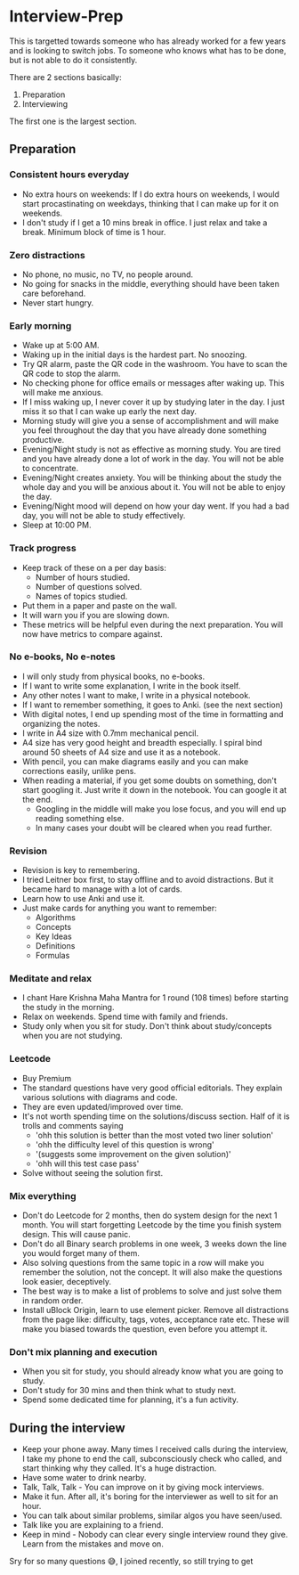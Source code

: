 # Interview-Prep

This is targetted towards someone who has already worked for a few years and is looking to switch jobs.
To someone who knows what has to be done, but is not able to do it consistently.

There are 2 sections basically:
1. Preparation  
3. Interviewing  

The first one is the largest section.

## Preparation

### Consistent hours everyday
- No extra hours on weekends:
  If I do extra hours on weekends, I would start procastinating on weekdays, thinking that I can make up for it on weekends.
- I don't study if I get a 10 mins break in office. I just relax and take a break. Minimum block of time is 1 hour.

### Zero distractions
- No phone, no music, no TV, no people around.
- No going for snacks in the middle, everything should have been taken care beforehand.
- Never start hungry.

### Early morning
- Wake up at 5:00 AM.
- Waking up in the initial days is the hardest part. No snoozing.
- Try QR alarm, paste the QR code in the washroom. You have to scan the QR code to stop the alarm.
- No checking phone for office emails or messages after waking up. This will make me anxious.
- If I miss waking up, I never cover it up by studying later in the day. I just miss it so that I can wake up early the next day.
- Morning study will give you a sense of accomplishment and will make you feel throughout the day that you have already done something productive.
- Evening/Night study is not as effective as morning study. You are tired and you have already done a lot of work in the day. You will not be able to concentrate.
- Evening/Night creates anxiety. You will be thinking about the study the whole day and you will be anxious about it. You will not be able to enjoy the day.
- Evening/Night mood will depend on how your day went. If you had a bad day, you will not be able to study effectively.
- Sleep at 10:00 PM.

### Track progress
- Keep track of these on a per day basis:
  - Number of hours studied.
  - Number of questions solved.
  - Names of topics studied.
- Put them in a paper and paste on the wall.
- It will warn you if you are slowing down.
- These metrics will be helpful even during the next preparation. You will now have metrics to compare against. 

### No e-books, No e-notes
- I will only study from physical books, no e-books.
- If I want to write some explanation, I write in the book itself.
- Any other notes I want to make, I write in a physical notebook.
- If I want to remember something, it goes to Anki. (see the next section)
- With digital notes, I end up spending most of the time in formatting and organizing the notes.
- I write in A4 size with 0.7mm mechanical pencil. 
- A4 size has very good height and breadth especially. I spiral bind around 50 sheets of A4 size and use it as a notebook.
- With pencil, you can make diagrams easily and you can make corrections easily, unlike pens.
- When reading a material, if you get some doubts on something, don't start googling it. Just write it down in the notebook. You can google it at the end.
  - Googling in the middle will make you lose focus, and you will end up reading something else.
  - In many cases your doubt will be cleared when you read further.

### Revision
- Revision is key to remembering.
- I tried Leitner box first, to stay offline and to avoid distractions. But it became hard to manage with a lot of cards.
- Learn how to use Anki and use it.
- Just make cards for anything you want to remember:
  - Algorithms
  - Concepts
  - Key Ideas
  - Definitions
  - Formulas

### Meditate and relax
- I chant Hare Krishna Maha Mantra for 1 round (108 times) before starting the study in the morning.
- Relax on weekends. Spend time with family and friends.
- Study only when you sit for study. Don't think about study/concepts when you are not studying.

### Leetcode
- Buy Premium
- The standard questions have very good official editorials. They explain various solutions with diagrams and code.
- They are even updated/improved over time.
- It's not worth spending time on the solutions/discuss section. Half of it is trolls and comments saying 
  - 'ohh this solution is better than the most voted two liner solution'
  - 'ohh the difficulty level of this question is wrong'
  - '(suggests some improvement on the given solution)'
  - 'ohh will this test case pass'
- Solve without seeing the solution first.

### Mix everything
- Don't do Leetcode for 2 months, then do system design for the next 1 month. You will start forgetting Leetcode by the time you finish system design. This will cause panic.
- Don't do all Binary search problems in one week, 3 weeks down the line you would forget many of them.
- Also solving questions from the same topic in a row will make you remember the solution, not the concept. It will also make the questions look easier, deceptively.
- The best way is to make a list of problems to solve and just solve them in random order.
- Install uBlock Origin, learn to use element picker. Remove all distractions from the page like: difficulty, tags, votes, acceptance rate etc. These will make you biased towards the question, even before you attempt it.

### Don't mix planning and execution
- When you sit for study, you should already know what you are going to study.
- Don't study for 30 mins and then think what to study next.
- Spend some dedicated time for planning, it's a fun activity.

## During the interview
- Keep your phone away. Many times I received calls during the interview, I take my phone to end the call, subconsciously check who called, and start thinking why they called. It's a huge distraction.
- Have some water to drink nearby.
- Talk, Talk, Talk - You can improve on it by giving mock interviews.
- Make it fun. After all, it's boring for the interviewer as well to sit for an hour.
- You can talk about similar problems, similar algos you have seen/used.
- Talk like you are explaining to a friend.
- Keep in mind - Nobody can clear every single interview round they give. Learn from the mistakes and move on.

Sry for so many questions :sweat_smile:, I joined recently, so still trying to get